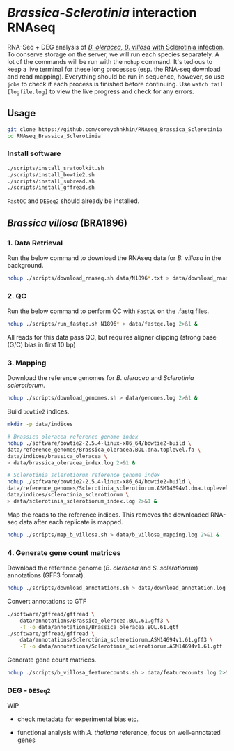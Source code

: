# *Brassica-Sclerotinia* interaction RNAseq

RNA-Seq + DEG analysis of [*B. oleracea, B. villosa* with Sclerotinia infection](https://pubmed.ncbi.nlm.nih.gov/36966424/). To conserve storage on the server, we will run each species separately. A lot of the commands will be run with the `nohup` command. It's tedious to keep a live terminal for these long processes (esp. the RNA-seq download and read mapping). Everything should be run in sequence, however, so use `jobs` to check if each process is finished before continuing. Use `watch tail [logfile.log]` to view the live progress and check for any errors.

## Usage
```bash
git clone https://github.com/coreyohnkhin/RNAseq_Brassica_Sclerotinia
cd RNAseq_Brassica_Sclerotinia
```

### Install software
```bash
./scripts/install_sratoolkit.sh
./scripts/install_bowtie2.sh
./scripts/install_subread.sh
./scripts/install_gffread.sh
```

`FastQC` and `DESeq2` should already be installed.

## *Brassica villosa* (BRA1896)
### 1. Data Retrieval

Run the below command to download the RNAseq data for *B. villosa* in the background.
```bash
nohup ./scripts/download_rnaseq.sh data/N1896*.txt > data/download_rnaseq.log 2>&1 &
```
### 2. QC
Run the below command to perform QC with `FastQC` on the .fastq files.
```bash
nohup ./scripts/run_fastqc.sh N1896* > data/fastqc.log 2>&1 &
```
All reads for this data pass QC, but requires aligner clipping (strong base (G/C) bias in first 10 bp)
### 3. Mapping
Download the reference genomes for *B. oleracea* and *Sclerotinia sclerotiorum*.
```bash
nohup ./scripts/download_genomes.sh > data/genomes.log 2>&1 &
```
Build `bowtie2` indices.
```bash
mkdir -p data/indices

# Brassica oleracea reference genome index
nohup ./software/bowtie2-2.5.4-linux-x86_64/bowtie2-build \
data/reference_genomes/Brassica_oleracea.BOL.dna.toplevel.fa \
data/indices/brassica_oleracea \
> data/brassica_oleracea_index.log 2>&1 &

# Sclerotinia sclerotiorum reference genome index
nohup ./software/bowtie2-2.5.4-linux-x86_64/bowtie2-build \
data/reference_genomes/Sclerotinia_sclerotiorum.ASM14694v1.dna.toplevel.fa \
data/indices/sclerotinia_sclerotiorum \
> data/sclerotinia_sclerotiorum_index.log 2>&1 &
```

Map the reads to the reference indices. This removes the downloaded RNA-seq data after each replicate is mapped.
```bash
nohup ./scripts/map_b_villosa.sh > data/b_villosa_mapping.log 2>&1 &
```

### 4. Generate gene count matrices

Download the reference genome (*B. oleracea* and *S. sclerotiorum*) annotations (GFF3 format).
```bash
nohup ./scripts/download_annotations.sh > data/download_annotation.log 2>&1 &
```
Convert annotations to GTF

```bash
./software/gffread/gffread \
    data/annotations/Brassica_oleracea.BOL.61.gff3 \
    -T -o data/annotations/Brassica_oleracea.BOL.61.gtf
./software/gffread/gffread \
    data/annotations/Sclerotinia_sclerotiorum.ASM14694v1.61.gff3 \
    -T -o data/annotations/Sclerotinia_sclerotiorum.ASM14694v1.61.gtf
```
Generate gene count matrices.
```bash
nohup ./scripts/b_villosa_featurecounts.sh > data/featurecounts.log 2>&1 &
```

### DEG - `DESeq2`
WIP

 - check metadata for experimental bias etc.

 - functional analysis with *A. thaliana* reference, focus on well-annotated genes
